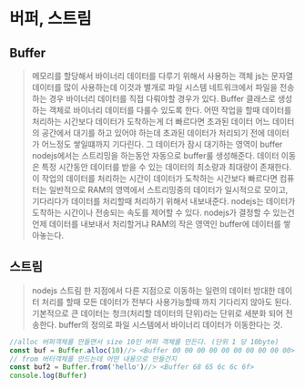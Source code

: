 # 버퍼, 스트림

## Buffer 
> 메모리를 할당해서 바이너리 데이터를 다루기 위해서 사용하는 객체 
> js는 문자열 데이터를 많이 사용하는데 이것과 별개로 파일 시스템 
> 네트워크에서 파일을 전송하는 경우 바이너리 데이터를 직접 다뤄야할 경우가 있다.
> Buffer 클래스로 생성하는 객체로 바이너리 데이터를 다룰수 있도록 한다.
> 어떤 작업을 할때 데이터를 처리하는 시간보다 데이터가 도착하는게 더 빠르다면 
> 초과된 데이터 어느 데이터의 공간에서 대기를 하고 있어야 하는데 
> 초과된 데이터가 처리되기 전에 데이터가 어느정도 쌓일떄까지 기다린다.
> 그 데이터가 잠시 대기하는 영역이 buffer
> nodejs에서는 스트리밍을 하는동안 자동으로 buffer룰 생성해준다.
> 데이터 이동은 특정 시간동안 데이터를 받을 수 있는 데이터의 최소량과 최대량이 존재한다.
> 이 작업의 데이터를 처리하는 시간이 데이터가 도착하는 시간보다 빠르다면 
> 컴퓨터는 일반적으로 RAM의 영역에서 스트리밍중의 데이터가 일시적으로 모이고, 기다리다가 
> 데이터를 처리할때 처리하기 위해서 내보내준다.
> nodejs는 데이터가 도착하는 시간이나 전송되는 속도를 제어할 수 있다.
> nodejs가 결정할 수 있는건 언제 데이터를 내보내서 처리할거냐
> RAM의 작은 영역인 buffer에 데이터를 쌓아놓는다.

## 스트림
> nodejs 스트림
> 한 지점에서 다른 지점으로 이동하는 일련의 데이터
> 방대한 데이터 처리를 할때 모든 데이터가 전부다 사용가능할때 까지 기다리지 않아도 된다.
> 기본적으로 큰 데이터는 청크(처리할 데이터의 단위)라는 단위로 세분화 되어 전송한다.
> buffer의 정의로 파일 시스템에서 바이너리 데이터가 이동한다는 것.

```js
//alloc 버퍼객체를 만들면서 size 10인 버퍼 객체를 만든다. (단위 1 당 10byte)
const buf = Buffer.alloc(10)//> <Buffer 00 00 00 00 00 00 00 00 00 00>
// from 버터객체를 만드는데 어떤 내용으로 만들건지
const buf2 = Buffer.from('hello')//> <Buffer 68 65 6c 6c 6f>
console.log(Buffer)
```
